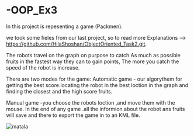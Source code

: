 # -OOP_Ex3

In this project is repesenting a game (Packmen).  

we took some fieles from our last project, so to read more Explanations --> https://github.com/HilaShoshan/ObjectOriented_Task2.git.


The robots travel on the graph on purpose to catch As much as possible fruits in the fastest way they can to gain points, The more you catch the speed of the robot is increase.


There are two modes for the game:  Automatic game - our algorythem for getting the best score.locating the robot in the best loction in the graph and finding the closest and the high score fruits.

Manual game -you choose the robots loction ,and move them with the mouse. In the end of any game .all the informion about the robot ans fruits will save and there to export the game in to an KML file.




![matala](https://i.imgur.com/ezaiEE6.jpg)
